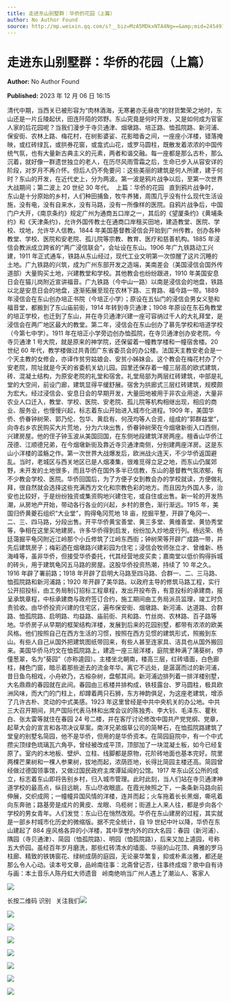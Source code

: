 ```yaml
---
title: 走进东山别墅群：华侨的花园（上篇）
author: No Author Found
source: http://mp.weixin.qq.com/s?__biz=MzA5MDkxNTA4Ng==&amp;mid=2454914447&amp;idx=1&amp;sn=d79ce15fee9cad07fad255e3e0cc097d&amp;chksm=87a3cdeeb0d444f8ccd5ff390227bd0a46f86ebdbd9a0b6175b4c2c30506efb1bf8361a9da37#rd
---
```


# 走进东山别墅群：华侨的花园（上篇）

**Author:** No Author Found

**Published:** 2023 年 12 月 06 日 16:15

清代中期，当西关已被形容为“肉林酒海，无寒暑亦无昼夜”的财货繁荣之地时，东山还是一片丘陵起伏，田连阡陌的郊野。东山究竟是何时开发，又是如何成为官宦人家的后花园呢？当我们漫步于寺贝通津、烟墩路、培正路、恤孤院路、新河浦、保安街、农林上路、梅花村，在树影婆娑、花影暗香之间，一座座小洋楼，错落掩映，或红砖绿瓦，或拱券花窗，或龛式山花，或罗马圆柱，既散发着浓浓的中国传统气氛，也有大量新古典主义的元素，两者和谐交融。每一座都是那么古朴，那么沉着，就好像一群遗世独立的老人，在历尽风雨雪霜之后，生命已步入从容安详的阶段，对岁月不再介怀。但后人仍不免要问：这些美丽的建筑是何人所建，建于何时？东山的开发，在近代史上，分为两波。第一波是鸦片战争以后，至第一次世界大战期间；第二波上 20 世纪 30 年代。  上篇：华侨的花园   直到鸦片战争时，东山是十分原始的乡村，人们种田捕鱼，牧牛养猪，周围几乎没有什么现代生活设施，没有电，没有自来水，没有马路，没有一所像样的医院。自鸦片战争后，中国门户大开，《南京条约》规定广州为通商五口岸之一，其后的《望厦条约》《黄埔条约》和《天津条约》，允许外国传教士在通商口岸租买田地，建造教堂、医院、学校、坟地，允许华人信教。1844 年美国基督教浸信会开始到广州传教，创办各种教堂、学校、医院和安老院、孤儿院等宗教、教育、医疗和慈善机构。1885 年浸信会教派成立跨省的“两广浸信联会”，会址设在东山。1906 年广九铁路动工兴建，1911 年正式通车，铁路从东山经过，现代工业文明第一次惊醒了这片沉睡的土地。广九铁路的兴筑，成为广州东部开发之造端，美南差会（美国浸信会国外传道部）大量购买土地，兴建教堂和学校。其他教会也纷纷跟进，1910 年美国安息日会在猫儿岗附近宣讲福音。广九铁路（今中山一路）以南是浸信会的地盘，铁路以北是安息日会的地盘，逐渐拓展至现在农林下路、三育路、福今路一带。1889 年浸信会在东山创办培正书院（今培正小学）；原设在五仙门的浸信会男女义塾和福音堂，都搬到了东山庙前街，1914 年转到寺贝通津；1908 年原设在东石角教堂的培正学校，也迁到了东山，并在寺贝通津兴建一座可容纳过千人的大礼拜堂，是浸信会在两广地区最大的教堂。第二年，浸信会在东山创办了慕先学校和培道学校（今第七中学）。1911 年在培正小学旁边创办恤孤院，在寺贝通津创办安老院。今寺贝通津 1 号大院，就是原来的神学院，还保留着一幢教学楼和一幢宿舍楼。20 世纪 60 年代，教学楼做过共青团广东省委员会的办公楼。法国天主教安老会是一个天主教的女修会，亦译作贫穷姑娘会、安贫小姊妺会。这个教会在梅花村办了个安老院，院址就是今天的省委机关幼儿园。园里还保存着一幢三层高的欧式建筑，砖、混凝土结构，为原安老院的礼堂和宿舍。礼堂局部为两层红砖建筑，中部是礼堂的大空间，前设门廊，建筑显得平缓舒展。宿舍为拱廊式三层红砖建筑，规模颇为宏大。经过浸信会、安息日会的早期开发，大量田地被用于非农业用途，大量非农业人口迁入，教堂、学校、医院、安老院、孤儿院等机构相继出现，相应的商业、服务业，也慢慢兴起，标志着东山开始进入城市化进程。1909 年，美国华侨、侨眷钟树荣、郭乃伦、包华、黄启有、何茂均等人合资，组成的“郭群益堂”，向寺右乡农民购买大片荒地，分为六块出售，侨眷钟树荣在今烟墩新街入口西侧，兴建房屋。他的侄子钟玉波从美国回国，在东侧地段建筑洋房两座。檀香山华侨江茂德、江顺德兄弟，在今烟墩新街及靠近寺贝通津南侧，分别建两座洋房。这是东山小洋楼的滥觞之作。第一次世界大战爆发后，欧洲战火连天，不少华侨返国避乱。当时，老城区与西关地区已是人烟凑集，很难觅得立足之地，而东山仍属郊野，未开发的土地很多，而且华侨在国外多半已信教，东山的基督教气氛浓郁，有不少教会学校、医院。华侨回国后，为了方便子女到教会办的学校就读，方便做礼拜，很自然就会选择这些充满西方文化和宗教色彩的地方。而且因为外国人多，治安也比较好，于是纷纷独资或集资购地兴建住宅，或自住或出售。新一轮的开发热潮，从房地产开始，带动各行各业的兴起，乡村的景色，渐行渐远。1915 年，美国归侨黄夔石组织“大业堂”，购得龟冈荒地 18 亩，挖掘平整，开辟了龟冈一、二、三、四马路，分段出售。开平华侨黄宝善堂、黄三多堂、黄维善堂、黄协秀堂等，争相在这里买地建房。许多华侨得到启发，纷纷加入炒地皮行列。杨远荣、杨廷蔼掘平龟冈附近江岭那个小丘修筑了江岭东西街；钟树荣等开辟广成路一带，并先后建筑房子；梅彩迺在烟墩路兴建彩园为住宅；浸信会牧师张立才、曾维新、杨海峰等，虽非华侨，但接受华侨委托，代其经营地皮买卖；嘉南堂以低价购得拆城的砖头，用于建筑龟冈五马路的房屋。这股华侨投资热潮，持续了 10 年之久。1916 年辟了署前路；1918 年开辟了启明大马路至四马路、合群一、二、三马路、恤孤院路和新河浦路；1920 年开辟了美华路。以政府主导的修筑马路工程，实行公开招投标，由工务局制订招标工程章程，发出开投布告，有意投标的承建商，报呈承筑章程，中标承建商与政府签订合约，施工期间由工务局派员监理，竣工时负责验收。由华侨投资兴建的住宅区，遍布保安街、烟墩路、新河浦、达道路、合群路、恤孤院路、启明路、均益路、庙前街、共和路、竹丝岗、农林路、百子路等地。华侨房子从早期的框架结构洋楼，发展到后来的花园别墅，都带有浓浓的欧美风格。他们按照自己在西方生活的习惯，按照在西方见惯的建筑形式，照搬到东山。有些人自己从国外把建筑图纸带回来，有些人甚至连家具、洁具也从国外搬回来。美国华侨马灼文在恤孤院路上，建造一座三层洋楼，庭院里种满了蒲葵树，停僮葱翠，名为“葵园”（亦称逵园）。主楼坐北朝南，楼高三层，红砖墙面，白色廊柱，赭色门窗，暗示着那些逝去的流金年华。离它不远处，是潺潺而过的新河浦，昔日鱼鸟相戏，小舟欸乃，古榕杂树，盘郁其间。新河浦边排列着一排洋楼别墅，大名鼎鼎的春园就在此间。春园由三栋楼并排构成，铁枝露台、罗马圆柱，极具欧洲风味，而大门的门柱上，却蹲着两只石狮，东方神韵俱足，为这座老建筑，增添了几许古朴、灵动的中式美感。1923 年这里曾经是中共中央机关的办公地。中共三大召开期间，共产国际代表马林和出席会议的陈独秀、李大钊、毛泽东、瞿秋白、张太雷等就住在春园 24 号二楼，并在客厅讨论修改中国共产党党纲、党章，起草大会的宣言和各项决议草案。南洋兄弟烟草公司的简琴石，在恤孤院路建筑了堂皇的别墅名简园，他不是华侨，但用的是华侨资本。在简园庭院中，有一个中式攒尖顶绿色琉璃瓦六角亭，曾经被改成平顶，顶部加了一块混凝土板，如今已经复原了。室内的木地板、壁炉、立柱、线脚都是原物，花阶砖地面也基本完好。院里两棵芒果树和一棵人参果树，拔地而起，浓荫匝地，长得比简园主楼还高。简园曾经做过德国领事馆，又做过国民政府主席谭延闿的公馆。1917 年东山区公所的成立，标志着东山即将告别乡村，归入城市管理。此时此刻，当人们站在寺贝通津神道学校的最高点，纵目远眺，东山尽收眼底。在霞光映照之下，一条条新马路向前伸展，交织成网；一幢幢异国风情的洋楼，连并而起；火车拖着长长黑烟，嘶吼着向东奔驰；路基旁是成片的黄皮、龙眼、乌榄树；街道上人来人往，都是步向各个学校的男女青年。人们发觉：东山已在悄然改观。华侨在东山建房的过程，其实就是一部乡村城市化历史的微缩版。据不完全统计，自 19 世纪中叶以降，华侨在东山建起了 884 座风格各异的小洋楼，其中享誉内外的四大名园：春园（新河浦）、隅园（寺贝通津）、简园（恤孤院路）、明园（恤孤院路），后来又加上逵园，号称五大侨园。虽经百年岁月磨洗，那些红砖清水的墙面、华丽的山花顶、典雅的罗马柱廊、精致的铁铸窗花、绿树成荫的庭园，无论豪华繁复，抑或朴素淡雅，都还是那么令人心动。读本号文章，品岭南往事：北斋曾记否，往事终成烟？歌中自有诗与画：本土音乐人陈丹虹大师遗音   岭南绝响当广州人遇上了潮汕人、客家人

![](https://mmbiz.qpic.cn/mmbiz_png/PJWG74pLsMY2JuibKa3kwiarLuTrR8LGvNcBeib97HHu4Ts59u3Aqt8bOR43amicgv9bicjRA7wtj6ys9gT4nDfUkvQ/640)

长按二维码 识别   关注我们![](https://mmbiz.qpic.cn/mmbiz_jpg/PJWG74pLsMY2JuibKa3kwiarLuTrR8LGvNjjqBgYFeEjCFXSJmGF3u7A2XrCqw9EJDW4s8UGH8UGdtcQn3DU1HibQ/640)

![](https://mmbiz.qpic.cn/mmbiz_jpg/PJWG74pLsMY2JuibKa3kwiarLuTrR8LGvNhrPS4Dia9qaiaqKGdlXnbGpHARictyuDvOibShjhyLpUjHdz8Ou16ibRib0A/640)

![](https://mmbiz.qpic.cn/mmbiz_jpg/PJWG74pLsMY2JuibKa3kwiarLuTrR8LGvNJsiajytGcfHU8cJbEuIOicTwiaer3iamFFQA0OafwXqeLqWB8nM3DZAZQg/640)

![](https://mmbiz.qpic.cn/mmbiz_jpg/PJWG74pLsMY2JuibKa3kwiarLuTrR8LGvN7IyGxnmfUqbhk1tjcsqHf1sHZ0hI4hITupuERVf3JRmdDXQenVkyQg/640)

![](https://mmbiz.qpic.cn/mmbiz_gif/PJWG74pLsMYf2b50xFTbTsibmjv5gNVOxZegUj8mrKtpuzCpBAYnQw9duHfIcNnUzicicnGUSv4EWPSTRAPvV9g3w/640?wx_fmt=gif&wxfrom=5&wx_lazy=1)

![](https://mmbiz.qpic.cn/mmbiz_jpg/PJWG74pLsMbqflial562VLUUOJ4iaKlV9Xd3IPnm4rica24Eajnon2gOkHHKnaDbHgYV3POg4IwqTFicdq2ATrz3aQ/640?wx_fmt=jpeg&wxfrom=5&wx_lazy=1&wx_co=1)

![](https://mmbiz.qpic.cn/mmbiz_gif/fgnkxfGnnkS1Lbic0T0Bgibp0J1vhQJ7rCaUWCiccY1he4tZib7iaUCqhy7pzH0y3u4FVQN7whcwrajK9jicg3BgjF1Q/640?wx_fmt=gif&wxfrom=5&wx_lazy=1)

![](https://mmbiz.qpic.cn/mmbiz_jpg/PJWG74pLsMaozLudXOzRblBbJLge0Cicrs08tBnq19cGoN0iacXkFnwOiaiaricDicxGzQZsSSZJMHYB9G7FUAlqCzvw/640?wxfrom=5&wx_lazy=1&wx_co=1&wx_fmt=jpeg)
